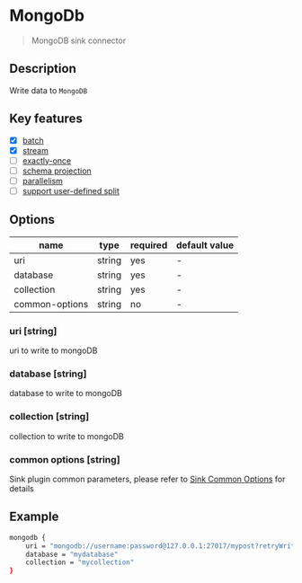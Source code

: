 # MongoDb

> MongoDB sink connector

## Description

Write data to `MongoDB`

## Key features

- [x] [batch](../../concept/connector-v2-features.md)
- [x] [stream](../../concept/connector-v2-features.md)
- [ ] [exactly-once](../../concept/connector-v2-features.md)
- [ ] [schema projection](../../concept/connector-v2-features.md)
- [ ] [parallelism](../../concept/connector-v2-features.md)
- [ ] [support user-defined split](../../concept/connector-v2-features.md)

## Options

| name       | type   | required | default value |
|------------| ------ |----------| ------------- |
| uri        | string | yes      | -             |
| database   | string | yes      | -             |
| collection | string | yes      | -             |
| common-options| string| no     | -             |

### uri [string]

uri to write to mongoDB

### database [string]

database to write to mongoDB

### collection [string]

collection to write to mongoDB

### common options [string]

Sink plugin common parameters, please refer to [Sink Common Options](common-options.md) for details

## Example

```bash
mongodb {
    uri = "mongodb://username:password@127.0.0.1:27017/mypost?retryWrites=true&writeConcern=majority"
    database = "mydatabase"
    collection = "mycollection"
}
```
